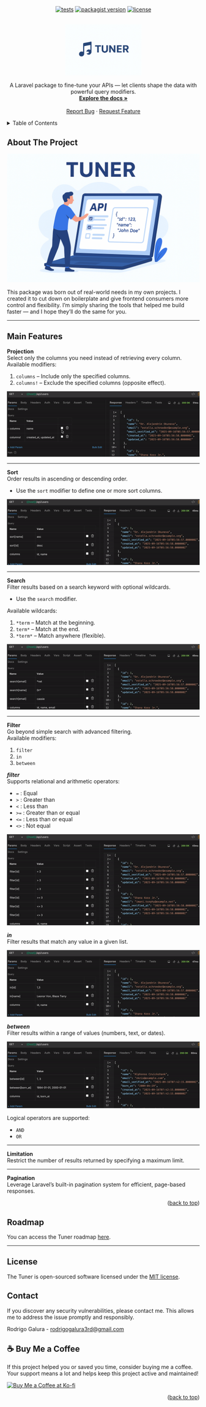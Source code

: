 <a id="readme-top"></a>

<p align="center">
<a href="https://github.com/rodrigogalura/tuner/actions/workflows/pest.yml"><img src="https://img.shields.io/github/actions/workflow/status/rodrigogalura/tuner/pest.yml?label=tests" alt="tests"></a>
<a href="https://packagist.org/packages/rodrigogalura/tuner"><img src="https://img.shields.io/packagist/v/rodrigogalura/tuner" alt="packagist version"></a>
<!-- <a href="https://packagist.org/packages/rodrigogalura/tuner"><img src="https://img.shields.io/packagist/dt/rodrigogalura/tuner" alt="packagist downloads"></a> -->
<a href="https://packagist.org/packages/rodrigogalura/tuner"><img src="https://img.shields.io/github/license/rodrigogalura/tuner" alt="license"></a>
</p>

<!-- PROJECT LOGO -->
<br />
<div align="center">
  <a href="https://github.com/rodrigogalura/tuner">
    <img src="./art/tuner.png" alt="Logo" width="200">
  </a>

<!-- <h3 align="center">Tuner</h3> -->

  <p align="center">
    A Laravel package to fine-tune your APIs — let clients shape the data with powerful query modifiers.
    <br />
    <a href="https://rodrigogalura.github.io/tuner/docs/installation-guide.html"><strong>Explore the docs »</strong></a>
    <br />
    <br />
    <!-- <a href="https://github.com/rodrigogalura/tuner">View Demo</a>
    &middot; -->
    <a href="https://github.com/rodrigogalura/tuner/issues/new?labels=bug&template=bug-report---.md">Report Bug</a>
    &middot;
    <a href="https://github.com/rodrigogalura/tuner/issues/new?labels=enhancement&template=feature-request---.md">Request Feature</a>
  </p>
</div>



<!-- TABLE OF CONTENTS -->
<details>
  <summary>Table of Contents</summary>
  <ol>
    <li>
      <a href="#about-the-project">About The Project</a>
    </li>
    <li><a href="#main-features">Main Features</a></li>
    <li><a href="#roadmap">Roadmap</a></li>
    <li><a href="#contributing">Contributing</a></li>
    <li><a href="#license">License</a></li>
    <li><a href="#contact">Contact</a></li>
    <li><a href="#buy-me-a-coffee">Buy Me a Coffee</a></li>
  </ol>
</details>


<!-- ABOUT THE PROJECT -->
## About The Project

[![Product Name Screen Shot][product-screenshot]](https://rodrigogalura.github.io/tuner/docs/installation-guide.html)

This package was born out of real-world needs in my own projects. I created it to cut down on boilerplate and give frontend consumers more control and flexibility. I’m simply sharing the tools that helped me build faster — and I hope they’ll do the same for you.

<!-- Here's a blank template to get started. To avoid retyping too much info, do a search and replace with your text editor for the following: `rodrigogalura`, `tuner`, `rodrigogalura`, `rodrigogalura`, `gmail`, `rodrigogalura3rd`, `Tuner`, `project_description`, `MIT` -->

<!-- <p align="right">(<a href="#readme-top">back to top</a>)</p> -->

---

## Main Features

**Projection**  
Select only the columns you need instead of retrieving every column.  
Available modifiers:  
1. `columns` – Include only the specified columns.  
2. `columns!` – Exclude the specified columns (opposite effect).  

![Projection demo][columns-gif]

---

**Sort**  
Order results in ascending or descending order.  
- Use the `sort` modifier to define one or more sort columns.  

![Sort demo][sort-gif]

---

**Search**  
Filter results based on a search keyword with optional wildcards.  
- Use the `search` modifier.  

Available wildcards:  
1. `*term` – Match at the beginning.  
2. `term*` – Match at the end.  
3. `*term*` – Match anywhere (flexible).  

![Search demo][search-gif]

---

**Filter**  
Go beyond simple search with advanced filtering.  
Available modifiers:  
1. `filter`  
2. `in`  
3. `between`  

_**filter**_  
Supports relational and arithmetic operators:  
- `=` : Equal  
- `>` : Greater than  
- `<` : Less than  
- `>=` : Greater than or equal  
- `<=` : Less than or equal  
- `<>` : Not equal  

![Filter demo][filter-gif]

_**in**_  
Filter results that match any value in a given list.  

![In demo][in-gif]

_**between**_  
Filter results within a range of values (numbers, text, or dates).  

![Between demo][between-gif]

Logical operators are supported:  
- `AND`  
- `OR`  

---

**Limitation**  
Restrict the number of results returned by specifying a maximum limit.  

---

**Pagination**  
Leverage Laravel’s built-in pagination system for efficient, page-based responses.  

<p align="right">(<a href="#readme-top">back to top</a>)</p>

<!-- ROADMAP -->
## Roadmap

You can access the Tuner roadmap [here][project_roadmap-url].

---

<!-- ## Contributing

We welcome contributions! See our [CONTRIBUTING.md][contributing-url] for details.  
Please note that we follow a [Code of Conduct][code_of_conduct-url].

---

### Top contributors:

<a href="https://github.com/rodrigogalura/tuner/graphs/contributors">
  <img src="https://contrib.rocks/image?repo=rodrigogalura/tuner" alt="contrib.rocks image" />
</a>

--- -->

<!-- LICENSE -->
## License

The Tuner is open-sourced software licensed under the [MIT license][mit-license-url].


<!-- CONTACT -->
## Contact

If you discover any security vulnerabilities, please contact me. This allows me to address the issue promptly and responsibly.

Rodrigo Galura - rodrigogalura3rd@gmail.com

<!-- ACKNOWLEDGMENTS -->
<!-- ## Acknowledgments

* []()
* []()
* []()

<p align="right">(<a href="#readme-top">back to top</a>)</p> -->

## ☕️ Buy Me a Coffee

If this project helped you or saved you time, consider buying me a coffee. Your support means a lot and helps keep this project active and maintained!

[![Buy Me a Coffee at Ko-fi](https://ko-fi.com/img/githubbutton_sm.svg)][kofi-url]

<p align="right">(<a href="#readme-top">back to top</a>)</p>

<!-- MARKDOWN LINKS, IMAGES, and GIFs -->
<!-- https://www.markdownguide.org/basic-syntax/#reference-style-links -->
[product-screenshot]: ./art/image.png
[columns-gif]: ./art/columns.gif
[sort-gif]: ./art/sort.gif
[search-gif]: ./art/search.gif
[filter-gif]: ./art/filter.gif
[in-gif]: ./art/in.gif
[between-gif]: ./art/between.gif

<!-- Account -->
[kofi-url]: https://ko-fi.com/rodrigogalura

<!-- Repo links -->
[pull_request_template-url]: https://github.com/rodrigogalura/tuner/blob/main/.github/PULL_REQUEST_TEMPLATE.md
[security-url]: https://github.com/rodrigogalura/tuner/blob/main/.github/SECURITY.md
[feature_request-url]: https://github.com/rodrigogalura/tuner/blob/main/.github/ISSUE_TEMPLATE/feature_request.md
[bug_report-url]: https://github.com/rodrigogalura/tuner/blob/main/.github/ISSUE_TEMPLATE/bug_report.md
[contributing-url]: https://github.com/rodrigogalura/tuner/blob/main/CONTRIBUTING.md
[changelog-url]: https://github.com/rodrigogalura/tuner/blob/main/CHANGELOG.md
[mit-license-url]: https://github.com/rodrigogalura/tuner/blob/main/LICENSE
[code_of_conduct-url]: https://github.com/rodrigogalura/tuner/blob/main/CODE_OF_CONDUCT.md
[issues-url]: https://github.com/rodrigogalura/tuner/issues
[project_roadmap-url]: https://github.com/users/rodrigogalura/projects/10/views/5?layout=board


